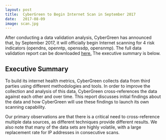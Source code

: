 ```yaml
---
layout: post
title:  CyberGreen to Begin Internet Scan in September 2017
date:   2017-08-09
image: scan.jpg
---
```


After conducting a data validation analysis, CyberGreen has announced that, by September 2017, it will officially begin Internet scanning for 4 risk indicators (opendns, openntp, openssdp, opensnmp). The full data validation report can be downloaded <a href="https://www.cybergreen.net/img/medialibrary/CyberGreen Data Validation Report.pdf"> here.</a> The executive summary is below.

## Executive Summary 

To build its internet health metrics, CyberGreen collects data from third parties using different
methodologies and tools. In order to improve the collection and analysis of this data,
CyberGreen cross-references the data against each other and over time. This report discusses
initial findings about the data and how CyberGreen will use these findings to launch its own
scanning capability.

Our primary observations are that there is a critical need to cross-reference multiple data
sources, as different techniques provide different results. We also note that many of the data
sets are highly volatile, with a large replacement rate for IP addresses in consecutive scans.
